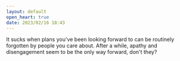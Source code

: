 ```yaml
---
layout: default
open_heart: true
date: 2023/02/16 18:43
---
```


It sucks when plans you've been looking forward to can be routinely forgotten by people you care about. After a while, apathy and disengagement seem to be the only way forward, don't they?
